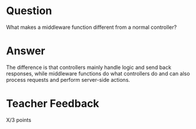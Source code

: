 # Question

What makes a middleware function different from a normal controller?

# Answer
The difference is that controllers mainly handle logic and send back responses, while middleware functions do what controllers do and can also process requests and perform server-side actions.

# Teacher Feedback

X/3 points